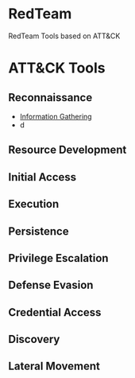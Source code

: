# RedTeam
RedTeam Tools based on ATT&amp;CK


# ATT&CK Tools
## Reconnaissance
- [Information Gathering](Attacks/information-gathering.md)
- d

## Resource Development
## Initial Access
## Execution
## Persistence 
## Privilege Escalation
## Defense Evasion
## Credential Access
## Discovery 
## Lateral Movement
